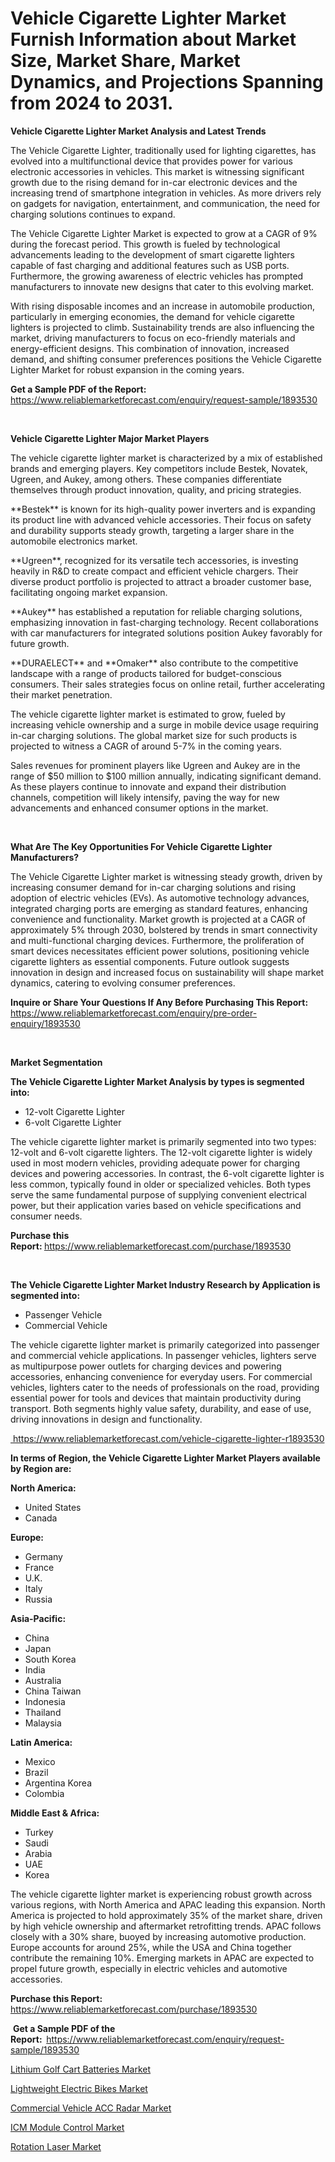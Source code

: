 <p><h1>Vehicle Cigarette Lighter Market Furnish Information about Market Size, Market Share, Market Dynamics, and Projections Spanning from 2024 to 2031.</h1></p><p><strong>Vehicle Cigarette Lighter Market Analysis and Latest Trends</strong></p>
<p><p>The Vehicle Cigarette Lighter, traditionally used for lighting cigarettes, has evolved into a multifunctional device that provides power for various electronic accessories in vehicles. This market is witnessing significant growth due to the rising demand for in-car electronic devices and the increasing trend of smartphone integration in vehicles. As more drivers rely on gadgets for navigation, entertainment, and communication, the need for charging solutions continues to expand.</p><p>The Vehicle Cigarette Lighter Market is expected to grow at a CAGR of 9% during the forecast period. This growth is fueled by technological advancements leading to the development of smart cigarette lighters capable of fast charging and additional features such as USB ports. Furthermore, the growing awareness of electric vehicles has prompted manufacturers to innovate new designs that cater to this evolving market.</p><p>With rising disposable incomes and an increase in automobile production, particularly in emerging economies, the demand for vehicle cigarette lighters is projected to climb. Sustainability trends are also influencing the market, driving manufacturers to focus on eco-friendly materials and energy-efficient designs. This combination of innovation, increased demand, and shifting consumer preferences positions the Vehicle Cigarette Lighter Market for robust expansion in the coming years.</p></p>
<p><strong>Get a Sample PDF of the Report:&nbsp;</strong> <a href="https://www.reliablemarketforecast.com/enquiry/request-sample/1893530?utm_campaign=1082&utm_medium=2&utm_source=Github&utm_content=ia&utm_term=03112024&utm_id=vehicle-cigarette-lighter">https://www.reliablemarketforecast.com/enquiry/request-sample/1893530</a></p>
<p>&nbsp;</p>
<p><strong>Vehicle Cigarette Lighter Major Market Players</strong></p>
<p><p>The vehicle cigarette lighter market is characterized by a mix of established brands and emerging players. Key competitors include Bestek, Novatek, Ugreen, and Aukey, among others. These companies differentiate themselves through product innovation, quality, and pricing strategies.</p><p>**Bestek** is known for its high-quality power inverters and is expanding its product line with advanced vehicle accessories. Their focus on safety and durability supports steady growth, targeting a larger share in the automobile electronics market.</p><p>**Ugreen**, recognized for its versatile tech accessories, is investing heavily in R&D to create compact and efficient vehicle chargers. Their diverse product portfolio is projected to attract a broader customer base, facilitating ongoing market expansion.</p><p>**Aukey** has established a reputation for reliable charging solutions, emphasizing innovation in fast-charging technology. Recent collaborations with car manufacturers for integrated solutions position Aukey favorably for future growth.</p><p>**DURAELECT** and **Omaker** also contribute to the competitive landscape with a range of products tailored for budget-conscious consumers. Their sales strategies focus on online retail, further accelerating their market penetration.</p><p>The vehicle cigarette lighter market is estimated to grow, fueled by increasing vehicle ownership and a surge in mobile device usage requiring in-car charging solutions. The global market size for such products is projected to witness a CAGR of around 5-7% in the coming years.</p><p>Sales revenues for prominent players like Ugreen and Aukey are in the range of $50 million to $100 million annually, indicating significant demand. As these players continue to innovate and expand their distribution channels, competition will likely intensify, paving the way for new advancements and enhanced consumer options in the market.</p></p>
<p>&nbsp;</p>
<p><strong>What Are The Key Opportunities For Vehicle Cigarette Lighter Manufacturers?</strong></p>
<p><p>The Vehicle Cigarette Lighter market is witnessing steady growth, driven by increasing consumer demand for in-car charging solutions and rising adoption of electric vehicles (EVs). As automotive technology advances, integrated charging ports are emerging as standard features, enhancing convenience and functionality. Market growth is projected at a CAGR of approximately 5% through 2030, bolstered by trends in smart connectivity and multi-functional charging devices. Furthermore, the proliferation of smart devices necessitates efficient power solutions, positioning vehicle cigarette lighters as essential components. Future outlook suggests innovation in design and increased focus on sustainability will shape market dynamics, catering to evolving consumer preferences.</p></p>
<p><strong>Inquire or Share Your Questions If Any Before Purchasing This Report:</strong> <a href="https://www.reliablemarketforecast.com/enquiry/pre-order-enquiry/1893530?utm_campaign=1082&utm_medium=2&utm_source=Github&utm_content=ia&utm_term=03112024&utm_id=vehicle-cigarette-lighter">https://www.reliablemarketforecast.com/enquiry/pre-order-enquiry/1893530</a></p>
<p>&nbsp;</p>
<p><strong>Market Segmentation</strong></p>
<p><strong>The Vehicle Cigarette Lighter Market Analysis by types is segmented into:</strong></p>
<p><ul><li>12-volt Cigarette Lighter</li><li>6-volt Cigarette Lighter</li></ul></p>
<p><p>The vehicle cigarette lighter market is primarily segmented into two types: 12-volt and 6-volt cigarette lighters. The 12-volt cigarette lighter is widely used in most modern vehicles, providing adequate power for charging devices and powering accessories. In contrast, the 6-volt cigarette lighter is less common, typically found in older or specialized vehicles. Both types serve the same fundamental purpose of supplying convenient electrical power, but their application varies based on vehicle specifications and consumer needs.</p></p>
<p><strong>Purchase this Report:&nbsp;</strong><a href="https://www.reliablemarketforecast.com/purchase/1893530?utm_campaign=1082&utm_medium=2&utm_source=Github&utm_content=ia&utm_term=03112024&utm_id=vehicle-cigarette-lighter">https://www.reliablemarketforecast.com/purchase/1893530</a></p>
<p>&nbsp;</p>
<p><strong>The Vehicle Cigarette Lighter Market Industry Research by Application is segmented into:</strong></p>
<p><ul><li>Passenger Vehicle</li><li>Commercial Vehicle</li></ul></p>
<p><p>The vehicle cigarette lighter market is primarily categorized into passenger and commercial vehicle applications. In passenger vehicles, lighters serve as multipurpose power outlets for charging devices and powering accessories, enhancing convenience for everyday users. For commercial vehicles, lighters cater to the needs of professionals on the road, providing essential power for tools and devices that maintain productivity during transport. Both segments highly value safety, durability, and ease of use, driving innovations in design and functionality.</p></p>
<p><a href="https://www.reliablemarketforecast.com/vehicle-cigarette-lighter-r1893530?utm_campaign=1082&utm_medium=2&utm_source=Github&utm_content=ia&utm_term=03112024&utm_id=vehicle-cigarette-lighter">&nbsp;https://www.reliablemarketforecast.com/vehicle-cigarette-lighter-r1893530</a></p>
<p><strong>In terms of Region, the Vehicle Cigarette Lighter Market Players available by Region are:</strong></p>
<p>
    <p> <strong> North America: </strong>
        <ul>
            <li>United States</li>
            <li>Canada</li>
        </ul>
        </p> 
    <p> <strong> Europe: </strong>
        <ul>
            <li>Germany</li>
            <li>France</li>
            <li>U.K.</li>
            <li>Italy</li>
            <li>Russia</li>
        </ul>
        </p> 
    <p> <strong> Asia-Pacific: </strong>
        <ul>
            <li>China</li>
            <li>Japan</li>
            <li>South Korea</li>
            <li>India</li>
            <li>Australia</li>
            <li>China Taiwan</li>
            <li>Indonesia</li>
            <li>Thailand</li>
            <li>Malaysia</li>
        </ul>
        </p> 
    <p> <strong> Latin America: </strong>
        <ul>
            <li>Mexico</li>
            <li>Brazil</li>
            <li>Argentina Korea</li>
            <li>Colombia</li>
        </ul>
        </p> 
    <p> <strong> Middle East & Africa: </strong>
        <ul>
            <li>Turkey</li>
            <li>Saudi</li>
            <li>Arabia</li>
            <li>UAE</li>
            <li>Korea</li>
        </ul>
    </p>
    </p>
<p><p>The vehicle cigarette lighter market is experiencing robust growth across various regions, with North America and APAC leading this expansion. North America is projected to hold approximately 35% of the market share, driven by high vehicle ownership and aftermarket retrofitting trends. APAC follows closely with a 30% share, buoyed by increasing automotive production. Europe accounts for around 25%, while the USA and China together contribute the remaining 10%. Emerging markets in APAC are expected to propel future growth, especially in electric vehicles and automotive accessories.</p></p>
<p><strong>Purchase this Report: </strong><a href="https://www.reliablemarketforecast.com/purchase/1893530?utm_campaign=1082&utm_medium=2&utm_source=Github&utm_content=ia&utm_term=03112024&utm_id=vehicle-cigarette-lighter">https://www.reliablemarketforecast.com/purchase/1893530</a></p>
<p>&nbsp;<strong>Get a Sample PDF of the Report:&nbsp;&nbsp;</strong><a href="https://www.reliablemarketforecast.com/enquiry/request-sample/1893530?utm_campaign=1082&utm_medium=2&utm_source=Github&utm_content=ia&utm_term=03112024&utm_id=vehicle-cigarette-lighter">https://www.reliablemarketforecast.com/enquiry/request-sample/1893530</a></p>
<p><strong></strong></p>
<p><p><a href="https://github.com/marcouhbmammoc/Market-Research-Report-List-1/blob/main/lithium-golf-cart-batteries-market.md?utm_campaign=1082&utm_medium=2&utm_source=Github&utm_content=ia&utm_term=03112024&utm_id=vehicle-cigarette-lighter">Lithium Golf Cart Batteries Market</a></p><p><a href="https://github.com/judesaxav/Market-Research-Report-List-1/blob/main/lightweight-electric-bikes-market.md?utm_campaign=1082&utm_medium=2&utm_source=Github&utm_content=ia&utm_term=03112024&utm_id=vehicle-cigarette-lighter">Lightweight Electric Bikes Market</a></p><p><a href="https://www.linkedin.com/pulse/deep-dive-commercial-vehicle-acc-radar-market-itstrends-segmentation-nsyrc?utm_campaign=1082&utm_medium=2&utm_source=Github&utm_content=ia&utm_term=03112024&utm_id=vehicle-cigarette-lighter">Commercial Vehicle ACC Radar Market</a></p><p><a href="https://www.linkedin.com/pulse/icm-module-control-market-evolution-regional-adaptations-innovation-qk9mc?utm_campaign=1082&utm_medium=2&utm_source=Github&utm_content=ia&utm_term=03112024&utm_id=vehicle-cigarette-lighter">ICM Module Control Market</a></p><p><a href="https://www.linkedin.com/pulse/pioneering-growth-analyzing-global-rotation-laser-market-dynamics-8umuc?utm_campaign=1082&utm_medium=2&utm_source=Github&utm_content=ia&utm_term=03112024&utm_id=vehicle-cigarette-lighter">Rotation Laser Market</a></p></p>